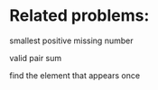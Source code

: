 # Related problems:

smallest positive missing number

valid pair sum

find the element that appears once
